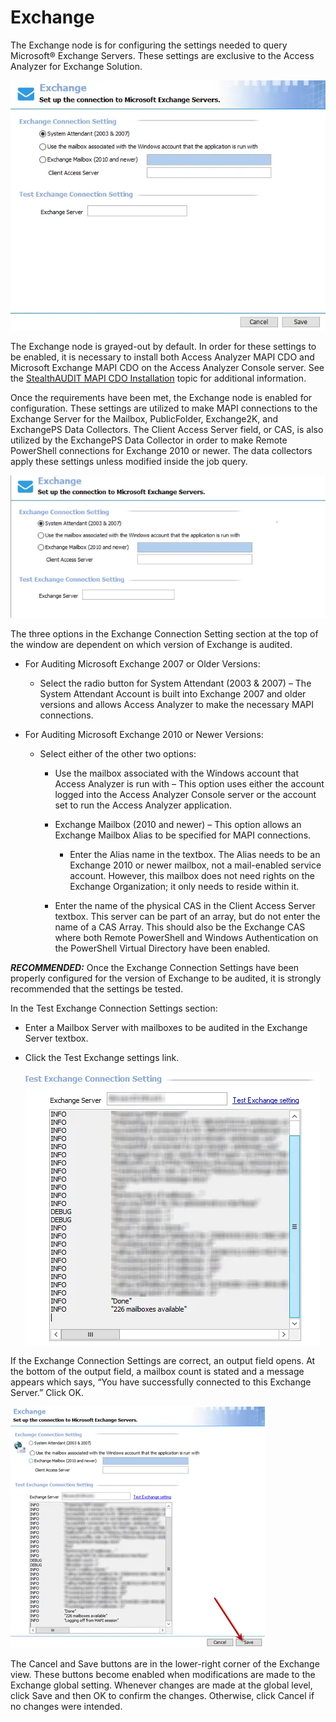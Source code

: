 # Exchange

The Exchange node is for configuring the settings needed to query Microsoft® Exchange Servers.
These settings are exclusive to the Access Analyzer for Exchange Solution.

![Exchange - Set up the connection](../../../../static/img/product_docs/accessanalyzer/admin/settings/exchange_1.webp)

The Exchange node is grayed-out by default. In order for these settings to be enabled, it is
necessary to install both Access Analyzer MAPI CDO and Microsoft Exchange MAPI CDO on the Access
Analyzer Console server. See the
[StealthAUDIT MAPI CDO Installation](../../stealthaudit/install_guides/mapi_cdo_install/stealthaudit_mapi_cdo_installation.md)
topic for additional information.

Once the requirements have been met, the Exchange node is enabled for configuration. These settings
are utilized to make MAPI connections to the Exchange Server for the Mailbox, PublicFolder,
Exchange2K, and ExchangePS Data Collectors. The Client Access Server field, or CAS, is also utilized
by the ExchangePS Data Collector in order to make Remote PowerShell connections for Exchange 2010 or
newer. The data collectors apply these settings unless modified inside the job query.

![Set up the connection](../../../../static/img/product_docs/accessanalyzer/admin/settings/exchange_3.webp)

The three options in the Exchange Connection Setting section at the top of the window are dependent
on which version of Exchange is audited.

- For Auditing Microsoft Exchange 2007 or Older Versions:
    - Select the radio button for System Attendant (2003 & 2007) – The System Attendant Account is
      built into Exchange 2007 and older versions and allows Access Analyzer to make the necessary
      MAPI connections.
- For Auditing Microsoft Exchange 2010 or Newer Versions:

    - Select either of the other two options:

        - Use the mailbox associated with the Windows account that Access Analyzer is run with –
          This option uses either the account logged into the Access Analyzer Console server or the
          account set to run the Access Analyzer application.
        - Exchange Mailbox (2010 and newer) – This option allows an Exchange Mailbox Alias to be
          specified for MAPI connections.

            - Enter the Alias name in the textbox. The Alias needs to be an Exchange 2010 or newer
              mailbox, not a mail-enabled service account. However, this mailbox does not need
              rights on the Exchange Organization; it only needs to reside within it.

        - Enter the name of the physical CAS in the Client Access Server textbox. This server can be
          part of an array, but do not enter the name of a CAS Array. This should also be the
          Exchange CAS where both Remote PowerShell and Windows Authentication on the PowerShell
          Virtual Directory have been enabled.

**_RECOMMENDED:_** Once the Exchange Connection Settings have been properly configured for the
version of Exchange to be audited, it is strongly recommended that the settings be tested.

In the Test Exchange Connection Settings section:

- Enter a Mailbox Server with mailboxes to be audited in the Exchange Server textbox.
- Click the Test Exchange settings link.

    ![Test Exchange Connection Setting](../../../../static/img/product_docs/accessanalyzer/admin/settings/exchange_4.webp)

If the Exchange Connection Settings are correct, an output field opens. At the bottom of the output
field, a mailbox count is stated and a message appears which says, “You have successfully connected
to this Exchange Server.” Click OK.

![exchange_6](../../../../static/img/product_docs/accessanalyzer/admin/settings/exchange_6.webp)

The Cancel and Save buttons are in the lower-right corner of the Exchange view. These buttons become
enabled when modifications are made to the Exchange global setting. Whenever changes are made at the
global level, click Save and then OK to confirm the changes. Otherwise, click Cancel if no changes
were intended.
